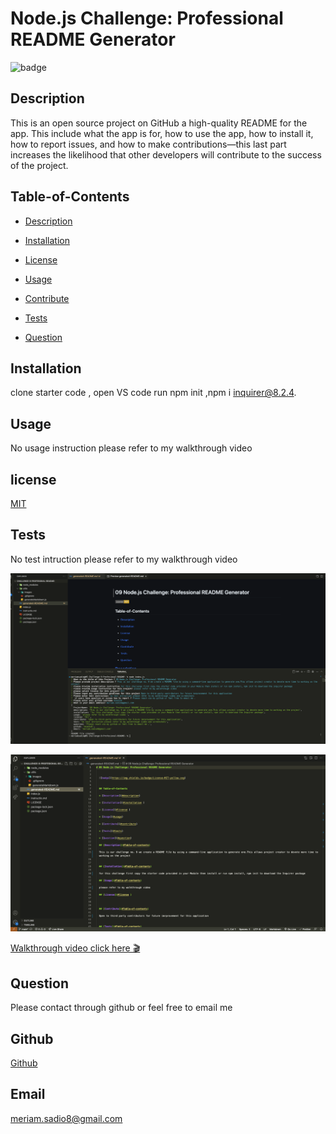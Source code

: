 # Node.js Challenge: Professional README Generator

![badge](https://img.shields.io/badge/License-MIT-yellow.svg)

## Description

This is an open source project on GitHub a high-quality README for the app. This include what the app is for, how to use the app, how to install it, how to report issues, and how to make contributions&mdash;this last part increases the likelihood that other developers will contribute to the success of the project.

## Table-of-Contents

- [Description](#description)

- [Installation](#installation)

- [License](#license)

- [Usage](#usage)

- [Contribute](#contribute)

- [Tests](#tests)

- [Question](#question)

## Installation

clone starter code , open VS code run npm init ,npm i inquirer@8.2.4.

## Usage

No usage instruction please refer to my walkthrough video

## license

[MIT](https://opensource.org/licenses/)

## Tests

No test intruction please refer to my walkthrough video

![](utils/images/image1.png)

![](utils/images/image2.png)

[Walkthrough video click here 🎬](https://drive.google.com/file/d/1wDMi6mh31hqJTdMA7jMz3qLcIX9vxuYS/view)

## Question

Please contact through github or feel free to email me

## Github

[Github](https://github.com/msadio8/Challenge-9-Profesional-README-)

## Email

meriam.sadio8@gmail.com
